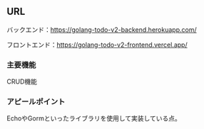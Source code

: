 ## URL
バックエンド：https://golang-todo-v2-backend.herokuapp.com/

フロントエンド：https://golang-todo-v2-frontend.vercel.app/

### 主要機能
CRUD機能

### アピールポイント
EchoやGormといったライブラリを使用して実装している点。
